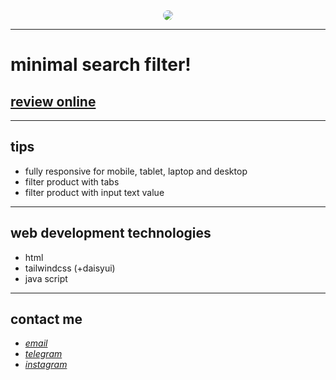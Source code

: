 <div align="center">
  <img src="https://raw.githubusercontent.com/sys113/search-filter/master/screenshot.png" style="border-radius:20px">
</div>

---

# minimal search filter!
## [review online](https://minimal-search-filter.netlify.app/)

---
## tips

* fully responsive for mobile, tablet, laptop and desktop
* filter product with tabs
* filter product with input text value
---
## web development technologies
* html 
* tailwindcss (+daisyui)
* java script
---
## contact me
* *[email](mailto:051.SYS113@gmail.com)*
* *[telegram](https://t.me/SYS113/)*
* *[instagram](https://instagram.com/sys113/)*

